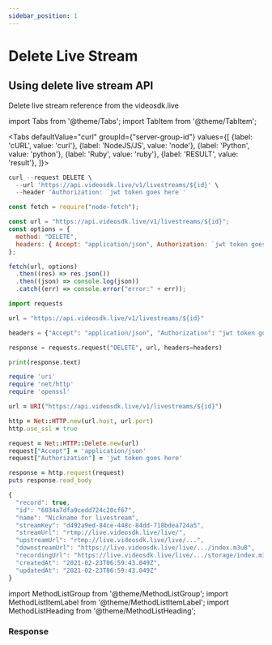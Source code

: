 ```yaml
---
sidebar_position: 1
---
```


# Delete Live Stream

## Using delete live stream API

Delete live stream reference from the videosdk.live

import Tabs from '@theme/Tabs';
import TabItem from '@theme/TabItem';

<Tabs
defaultValue="curl"
groupId={"server-group-id"}
values={[
{label: 'cURL', value: 'curl'},
{label: 'NodeJS/JS', value: 'node'},
{label: 'Python', value: 'python'},
{label: 'Ruby', value: 'ruby'},
{label: 'RESULT', value: 'result'},
]}>
<TabItem value="curl">

```js
curl --request DELETE \
  --url 'https://api.videosdk.live/v1/livestreams/${id}' \
  --header 'Authorization: `jwt token goes here`'
```

</TabItem>
<TabItem value="node">

```js
const fetch = require("node-fetch");

const url = "https://api.videosdk.live/v1/livestreams/${id}";
const options = {
  method: "DELETE",
  headers: { Accept: "application/json", Authorization: `jwt token goes here` },
};

fetch(url, options)
  .then((res) => res.json())
  .then((json) => console.log(json))
  .catch((err) => console.error("error:" + err));
```

</TabItem>
<TabItem value="python">

```python
import requests

url = "https://api.videosdk.live/v1/livestreams/${id}"

headers = {"Accept": "application/json", "Authorization": "jwt token goes here"}

response = requests.request("DELETE", url, headers=headers)

print(response.text)
```

</TabItem>
<TabItem value="ruby">

```ruby
require 'uri'
require 'net/http'
require 'openssl'

url = URI("https://api.videosdk.live/v1/livestreams/${id}")

http = Net::HTTP.new(url.host, url.port)
http.use_ssl = true

request = Net::HTTP::Delete.new(url)
request["Accept"] = 'application/json'
request["Authorization"] = 'jwt token goes here'

response = http.request(request)
puts response.read_body
```

</TabItem>
<TabItem value="result">

```js
{
  "record": true,
  "id": "6034a7dfa9cedd724c20cf67",
  "name": "Nickname for livestream",
  "streamKey": "d492a9ed-84ce-448c-84dd-718bdea724a5",
  "streamUrl": "rtmp://live.videosdk.live/live/",
  "upstreamUrl": "rtmp://live.videosdk.live/live/...",
  "downstreamUrl": "https://live.videosdk.live/live/.../index.m3u8",
  "recordingUrl": "https://live.videosdk.live/live/.../storage/index.m3u8",
  "createdAt": "2021-02-23T06:59:43.049Z",
  "updatedAt": "2021-02-23T06:59:43.049Z"
}
```

</TabItem>
</Tabs>

import MethodListGroup from '@theme/MethodListGroup';
import MethodListItemLabel from '@theme/MethodListItemLabel';
import MethodListHeading from '@theme/MethodListHeading';

### Response

<MethodListGroup>
  <MethodListItemLabel name="__response"  type={"object"} >
    <MethodListGroup>
      <MethodListHeading heading="Properties" />
      <MethodListItemLabel name="record"  type={"boolean"} />
      <MethodListItemLabel name="id"  type={"string"} />
      <MethodListItemLabel name="name"  type={"string"} />
      <MethodListItemLabel name="streamKey"  type={"string"} />
      <MethodListItemLabel name="streamUrl"  type={"string"} />
      <MethodListItemLabel name="upstreamUrl"  type={"string"} />
      <MethodListItemLabel name="downstreamUrl"  type={"string"} />
      <MethodListItemLabel name="recordingUrl"  type={"string"} />
      <MethodListItemLabel name="createdAt"  type={"date"} />
      <MethodListItemLabel name="updatedAt"  type={"date"} />
    </MethodListGroup>
  </MethodListItemLabel>
</MethodListGroup>
